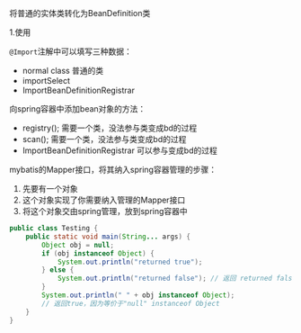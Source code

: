 

将普通的实体类转化为BeanDefinition类

1.使用





`@Import`注解中可以填写三种数据：

- normal class 普通的类
- importSelect
- ImportBeanDefinitionRegistrar



向spring容器中添加bean对象的方法：

- registry(); 需要一个类，没法参与类变成bd的过程
- scan();      需要一个类，没法参与类变成bd的过程
- ImportBeanDefinitionRegistrar 可以参与变成bd的过程



mybatis的Mapper接口，将其纳入spring容器管理的步骤：

1. 先要有一个对象
2. 这个对象实现了你需要纳入管理的Mapper接口
3. 将这个对象交由spring管理，放到spring容器中



```java
public class Testing { 
    public static void main(String... args) { 
        Object obj = null; 
        if (obj instanceof Object) { 
            System.out.println("returned true"); 
        } else { 
            System.out.println("returned false"); // 返回 returned false
        } 
        System.out.println(" " + obj instanceof Object); 
        // 返回true，因为等价于"null" instanceof Object
    }
} 

```



